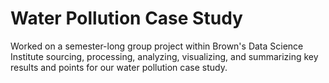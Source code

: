 # Water Pollution Case Study

Worked on a semester-long group project within Brown's Data Science Institute sourcing, processing, analyzing, visualizing, and summarizing key results and points for our water pollution case study.

